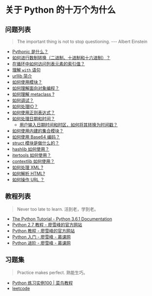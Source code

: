 # 关于 Python 的十万个为什么

## 问题列表

> The important thing is not to stop questioning. --- Albert Einstein

- [Pythonic 是什么？](https://blog.startifact.com/posts/older/what-is-pythonic.html)
- [如何进行数制转换（二进制、十进制和十六进制）？](scripts/basics/numeric_conversion.py)
- [在循环中如何访问列表元素的索引值？](scripts/list/loop_with_index.py)
- [理解 `with` 语句](docs/understanding-with-statement.md)
- [urllib 简介](docs/urllib-intro.md)
- [如何使用模块？](python-2.7-tutorial-liao/notes4-module.md)
- [如何理解面向对象编程？](python-2.7-tutorial-liao/notes5-oop-basics.md)
- [如何理解 metaclass ?](docs/understand-metaclass.md)
- [如何调试？](python-2.7-tutorial-liao/notes7-debug.md)
- [如何处理IO？](python-2.7-tutorial-liao/notes8-io.md)
- [如何使用正则表达式？](scripts/re/intro.py)
- [如何处理日期和时间？](scripts/datetime/intro.py)
    - [用户输入日期时间和时区，如何将其转换为时间戳？](scripts/datetime/to_timestamp.py)
- [如何使用内建的集合模块？](scripts/collections/intro.py)
- [如何使用 Base64 编码？](docs/base64/intro.md)
- [struct 模块是做什么的？](docs/struct/intro.md)
- [hashlib 如何使用？](docs/hashlib/intro.md)
- [itertools 如何使用？](docs/itertools/intro.md)
- [contextlib 如何使用？](docs/contextlib/intro.md)
- [如何处理 XML ?](docs/xml/intro.md)
- [如何解析 HTML?](docs/html/intro.md)
- [如何操作 URL ？](docs/urllib/intro.md)

## 教程列表

> Never too late to learn. 活到老，学到老。

- [The Python Tutorial - Python 3.6.1 Documentation](https://docs.python.org/3.6/tutorial/index.html)
- [Python 2.7 教程 - 廖雪峰的官方网站](http://www.liaoxuefeng.com/wiki/001374738125095c955c1e6d8bb493182103fac9270762a000)
- [Python 教程 - 廖雪峰的官方网站](http://www.liaoxuefeng.com/wiki/0014316089557264a6b348958f449949df42a6d3a2e542c000)
- [Python 入门 - 廖雪峰 - 慕课网](http://www.imooc.com/learn/177)
- [Python 进阶 - 廖雪峰 - 慕课网](http://www.imooc.com/learn/317)

## 习题集

> Practice makes perfect. 熟能生巧。

- [Python 练习实例100 | 菜鸟教程](http://www.runoob.com/python/python-exercise-example100.html)
- [leetcode](https://leetcode.com/)
